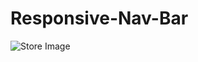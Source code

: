 # Responsive-Nav-Bar
![Store Image](https://github.com/maogaja/Responsive-Nav-Bar/assets/121969650/8a0075a6-f95d-42e7-a40c-fd497b82b6cf)
